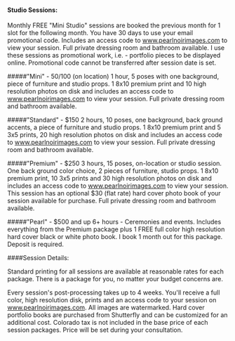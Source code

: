 #### Studio Sessions:

Monthly FREE "Mini Studio" sessions are booked the previous month for 1 slot for the following month. You have 30 days to use your email promotional code. Includes an access code to www.pearlnoirimages.com to view your session. Full private dressing room and bathroom available. I use these sessions as promotional work, i.e. - portfolio pieces to be displayed online. Promotional code cannot be transferred after session date is set.


#####"Mini" - $50/$100 (on location)
1 hour, 5 poses with one background, piece of furniture and studio props. 1 8x10 premium print and 10 high resolution photos on disk and includes an access code to www.pearlnoirimages.com to view your session. Full private dressing room and bathroom available.


#####"Standard" - $150
2 hours, 10 poses, one background, back ground accents, a piece of furniture and studio props. 1 8x10 premium print and 5 3x5 prints, 20 high resolution photos on disk and includes an access code to www.pearlnoirimages.com to view your session. Full private dressing room and bathroom available.


#####"Premium" - $250
3 hours, 15 poses, on-location or studio session. One back ground color choice, 2 pieces of furniture, studio props. 1 8x10 premium print, 10 3x5 prints and 30 high resolution photos on disk and includes an access code to www.pearlnoirimages.com to view your session. This session has an optional $30 (flat rate) hard cover photo book of your session available for purchase. Full private dressing room and bathroom available.


#####"Pearl" - $500 and up
6+ hours - Ceremonies and events. Includes everything from the Premium package plus 1 FREE full color high resolution hard cover black or white photo book. I book 1 month out for this package. Deposit is required.


####Session Details:

Standard printing for all sessions are available at reasonable rates for each package. There is a package for you, no matter your budget concerns are.

Every session's post-processing takes up to 4 weeks. You'll receive a full color, high resolution disk, prints and an access code to your session on www.pearlnoirimages.com. All images are watermarked. Hard cover portfolio books are purchased from Shutterfly and can be customized for an additional cost. Colorado tax is not included in the base price of each session packages. Price will be set during your consultation.

